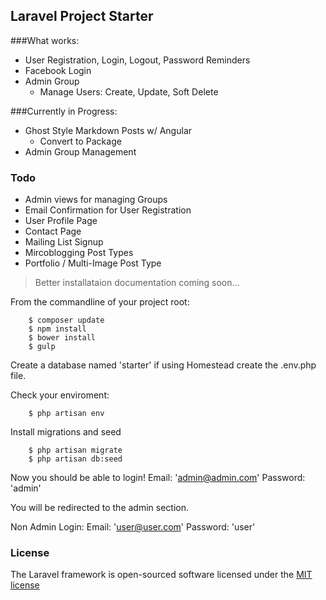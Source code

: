 ## Laravel Project Starter

###What works:

- User Registration, Login, Logout, Password Reminders
- Facebook Login
- Admin Group
	- Manage Users: Create, Update, Soft Delete

###Currently in Progress:

- Ghost Style Markdown Posts w/ Angular
	- Convert to Package
- Admin Group Management

### Todo

- Admin views for managing Groups
- Email Confirmation for User Registration
- User Profile Page
- Contact Page
- Mailing List Signup
- Mircoblogging Post Types
- Portfolio / Multi-Image Post Type


> Better installataion documentation coming soon...

From the commandline of your project root:

```
	$ composer update
	$ npm install
	$ bower install
	$ gulp
```

Create a database named 'starter' if using Homestead create the .env.php file.

Check your enviroment:

```
	$ php artisan env
```

Install migrations and seed

```
	$ php artisan migrate
	$ php artisan db:seed
```

Now you should be able to login!
Email: 'admin@admin.com'
Password: 'admin'

You will be redirected to the admin section.

Non Admin Login:
Email: 'user@user.com'
Password: 'user'


### License

The Laravel framework is open-sourced software licensed under the [MIT license](http://opensource.org/licenses/MIT)

